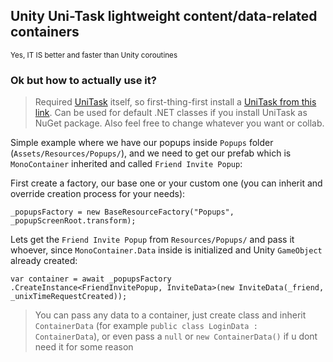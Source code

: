 ## Unity Uni-Task lightweight content/data-related containers
<sub>Yes, IT IS better and faster than Unity coroutines</sub>

### Ok but how to actually use it?
> Required <a href="https://github.com/Cysharp/UniTask">UniTask</a> itself, so first-thing-first install a <a href="https://github.com/Cysharp/UniTask?tab=readme-ov-file#install-via-git-url">UniTask from this link</a>.
> Can be used for default .NET classes if you install UniTask as NuGet package. Also feel free to change whatever you want or collab.

Simple example where we have our popups inside `Popups` folder (`Assets/Resources/Popups/`), and we need to get our prefab which is `MonoContainer` inherited and called `Friend Invite Popup`:

First create a factory, our base one or your custom one (you can inherit and override creation process for your needs):
```
_popupsFactory = new BaseResourceFactory("Popups", _popupScreenRoot.transform);
```

Lets get the `Friend Invite Popup` from `Resources/Popups/` and pass it whoever, since `MonoContainer.Data` inside is initialized and Unity `GameObject` already created:
```
var container = await _popupsFactory
.CreateInstance<FriendInvitePopup, InviteData>(new InviteData(_friend, _unixTimeRequestCreated));
```

> You can pass any data to a container, just create class and inherit `ContainerData` (for example `public class LoginData : ContainerData`), or even pass a `null` or `new ContainerData()` if u dont need it for some reason
